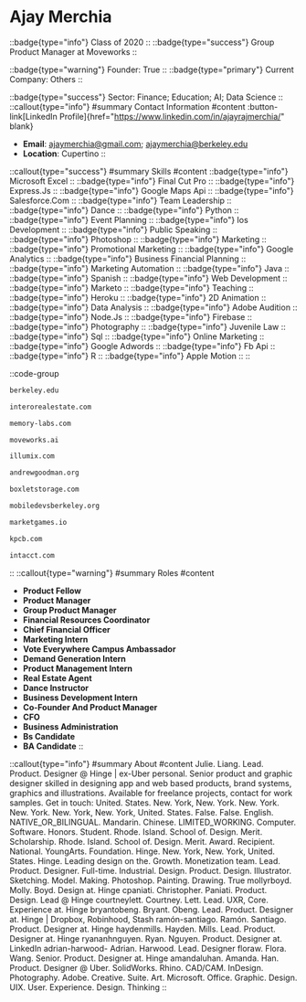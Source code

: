 # Ajay Merchia
::badge{type="info"}
Class of 2020
::
::badge{type="success"}
Group Product Manager at Moveworks
::

::badge{type="warning"}
Founder: True
::
::badge{type="primary"}
Current Company: Others
::

::badge{type="success"}
Sector: Finance; Education; AI; Data Science
::
::callout{type="info"}
#summary
Contact Information
#content
:button-link[LinkedIn Profile]{href="https://www.linkedin.com/in/ajayrajmerchia/" blank}
- **Email**: ajaymerchia@gmail.com; ajaymerchia@berkeley.edu
- **Location**: Cupertino
::

::callout{type="success"}
#summary
Skills
#content
::badge{type="info"}
Microsoft Excel
::
::badge{type="info"}
Final Cut Pro
::
::badge{type="info"}
Express.Js
::
::badge{type="info"}
Google Maps Api
::
::badge{type="info"}
Salesforce.Com
::
::badge{type="info"}
Team Leadership
::
::badge{type="info"}
Dance
::
::badge{type="info"}
Python
::
::badge{type="info"}
Event Planning
::
::badge{type="info"}
Ios Development
::
::badge{type="info"}
Public Speaking
::
::badge{type="info"}
Photoshop
::
::badge{type="info"}
Marketing
::
::badge{type="info"}
Promotional Marketing
::
::badge{type="info"}
Google Analytics
::
::badge{type="info"}
Business Financial Planning
::
::badge{type="info"}
Marketing Automation
::
::badge{type="info"}
Java
::
::badge{type="info"}
Spanish
::
::badge{type="info"}
Web Development
::
::badge{type="info"}
Marketo
::
::badge{type="info"}
Teaching
::
::badge{type="info"}
Heroku
::
::badge{type="info"}
2D Animation
::
::badge{type="info"}
Data Analysis
::
::badge{type="info"}
Adobe Audition
::
::badge{type="info"}
Node.Js
::
::badge{type="info"}
Firebase
::
::badge{type="info"}
Photography
::
::badge{type="info"}
Juvenile Law
::
::badge{type="info"}
Sql
::
::badge{type="info"}
Online Marketing
::
::badge{type="info"}
Google Adwords
::
::badge{type="info"}
Fb Api
::
::badge{type="info"}
R
::
::badge{type="info"}
Apple Motion
::
::

::code-group
```bash [UC Berkeley]
berkeley.edu
```
```bash [Intero Real Estate Services]
interorealestate.com
```
```bash [Memory Labs, Inc.]
memory-labs.com
```
```bash [Moveworks]
moveworks.ai
```
```bash [Illumix]
illumix.com
```
```bash [The Andrew Goodman Foundation]
andrewgoodman.org
```
```bash [Boxlet Storage]
boxletstorage.com
```
```bash [Mobile Developers of Berkeley]
mobiledevsberkeley.org
```
```bash [Market Games]
marketgames.io
```
```bash [Kleiner Perkins Caufield & Byers]
kpcb.com
```
```bash [Intacct Corporation]
intacct.com
```
::
::callout{type="warning"}
#summary
Roles
#content
- **Product Fellow**
- **Product Manager**
- **Group Product Manager**
- **Financial Resources Coordinator**
- **Chief Financial Officer**
- **Marketing Intern**
- **Vote Everywhere Campus Ambassador**
- **Demand Generation Intern**
- **Product Management Intern**
- **Real Estate Agent**
- **Dance Instructor**
- **Business Development Intern**
- **Co-Founder And Product Manager**
- **CFO**
- **Business Administration**
- **Bs Candidate**
- **BA Candidate**
::

::callout{type="info"}
#summary
About
#content
Julie. Liang. Lead. Product. Designer @ Hinge | ex-Uber personal. Senior product and graphic designer skilled in designing app and web based products, brand systems, graphics and illustrations. Available for freelance projects, contact for work samples. Get in touch: United. States. New. York, New. York. New. York. New. York. New. York, New. York, United. States. False. False. English. NATIVE_OR_BILINGUAL. Mandarin. Chinese. LIMITED_WORKING. Computer. Software. Honors. Student. Rhode. Island. School of. Design. Merit. Scholarship. Rhode. Island. School of. Design. Merit. Award. Recipient. National. YoungArts. Foundation. Hinge. New. York, New. York, United. States. Hinge. Leading design on the. Growth. Monetization team. Lead. Product. Designer. Full-time. Industrial. Design. Product. Design. Illustrator. Sketching. Model. Making. Photoshop. Painting. Drawing. True mollyrboyd. Molly. Boyd. Design at. Hinge cpaniati. Christopher. Paniati. Product. Design. Lead @ Hinge courtneylett. Courtney. Lett. Lead. UXR, Core. Experience at. Hinge bryantobeng. Bryant. Obeng. Lead. Product. Designer at. Hinge | Dropbox, Robinhood, Stash ramón-santiago. Ramón. Santiago. Product. Designer at. Hinge haydenmills. Hayden. Mills. Lead. Product. Designer at. Hinge ryananhnguyen. Ryan. Nguyen. Product. Designer at. LinkedIn adrian-harwood- Adrian. Harwood. Lead. Designer floraw. Flora. Wang. Senior. Product. Designer at. Hinge amandaluhan. Amanda. Han. Product. Designer @ Uber. SolidWorks. Rhino. CAD/CAM. InDesign. Photography. Adobe. Creative. Suite. Art. Microsoft. Office. Graphic. Design. UIX. User. Experience. Design. Thinking
::
